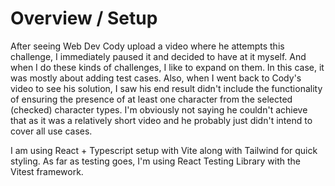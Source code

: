 # Overview / Setup

After seeing Web Dev Cody upload a video where he attempts this challenge, I immediately paused it and decided to have at it myself. And when I do these kinds of challenges, I like to expand on them. In this case, it was mostly about adding test cases. Also, when I went back to Cody's video to see his solution, I saw his end result didn't include the functionality of ensuring the presence of at least one character from the selected (checked) character types. I'm obviously not saying he couldn't achieve that as it was a relatively short video and he probably just didn't intend to cover all use cases.

I am using React + Typescript setup with Vite along with Tailwind for quick styling. As far as testing goes, I'm using React Testing Library with the Vitest framework.
